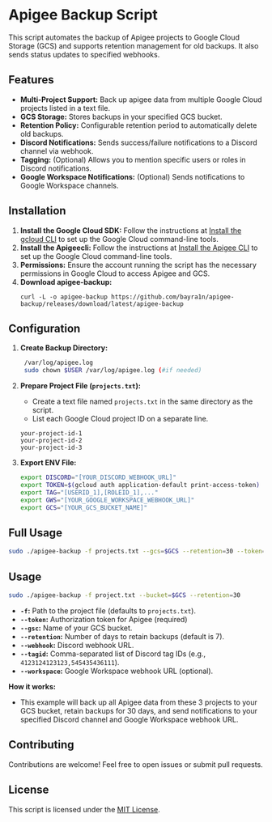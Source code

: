 # Apigee Backup Script

This script automates the backup of Apigee projects to Google Cloud Storage (GCS) and supports retention management for old backups. It also sends status updates to specified webhooks.

## Features

* **Multi-Project Support:** Back up apigee data from multiple Google Cloud projects listed in a text file.
* **GCS Storage:** Stores backups in your specified GCS bucket.
* **Retention Policy:**  Configurable retention period to automatically delete old backups.
* **Discord Notifications:** Sends success/failure notifications to a Discord channel via webhook.
* **Tagging:** (Optional) Allows you to mention specific users or roles in Discord notifications.
* **Google Workspace Notifications:**  (Optional) Sends notifications to Google Workspace channels.

## Installation

1. **Install the Google Cloud SDK:** Follow the instructions at [Install the gcloud CLI](https://cloud.google.com/sdk/docs/install) to set up the Google Cloud command-line tools.
2. **Install the Apigeecli:** Follow the instructions at [Install the Apigee CLI](https://github.com/apigee/apigeecli) to set up the Google Cloud command-line tools.
3. **Permissions:** Ensure the account running the script has the necessary permissions in Google Cloud to access Apigee and GCS.
4. **Download apigee-backup:**
   ```
   curl -L -o apigee-backup https://github.com/bayra1n/apigee-backup/releases/download/latest/apigee-backup
   ```

## Configuration

1. **Create Backup Directory:**

   ```bash
    /var/log/apigee.log
    sudo chown $USER /var/log/apigee.log (#if needed)
   ```
   
2. **Prepare Project File (`projects.txt`):**

    * Create a text file named `projects.txt` in the same directory as the script.
    * List each Google Cloud project ID on a separate line.

    ```
    your-project-id-1
    your-project-id-2
    your-project-id-3
    ```
3. **Export ENV File:**
    ```bash
    export DISCORD="[YOUR_DISCORD_WEBHOOK_URL]"
    export TOKEN=$(gcloud auth application-default print-access-token)
    export TAG="[USERID_1],[ROLEID_1],..."
    export GWS="[YOUR_GOOGLE_WORKSPACE_WEBHOOK_URL]"
    export GCS="[YOUR_GCS_BUCKET_NAME]"

    ```

## Full Usage

```bash
sudo ./apigee-backup -f projects.txt --gcs=$GCS --retention=30 --token=$TOKEN --webhook=$DISCORD --tagid=$TAG --workspace=$GWS
```

## Usage

```bash
sudo ./apigee-backup -f project.txt --bucket=$GCS --retention=30
```

* **`-f`:** Path to the project file (defaults to `projects.txt`).
* **`--token`:** Authorization token for Apigee (required)
* **`--gsc`:** Name of your GCS bucket.
* **`--retention`:** Number of days to retain backups (default is 7).
* **`--webhook`:** Discord webhook URL.
* **`--tagid`:** Comma-separated list of Discord tag IDs (e.g., `4123124123123,545435436111`).
* **`--workspace`:** Google Workspace webhook URL (optional).

**How it works:**

- This example will back up all Apigee data from these 3 projects to your GCS bucket, retain backups for 30 days, and send notifications to your specified Discord channel and Google Workspace webhook URL.

## Contributing

Contributions are welcome! Feel free to open issues or submit pull requests.

## License

This script is licensed under the [MIT License](LICENSE).
